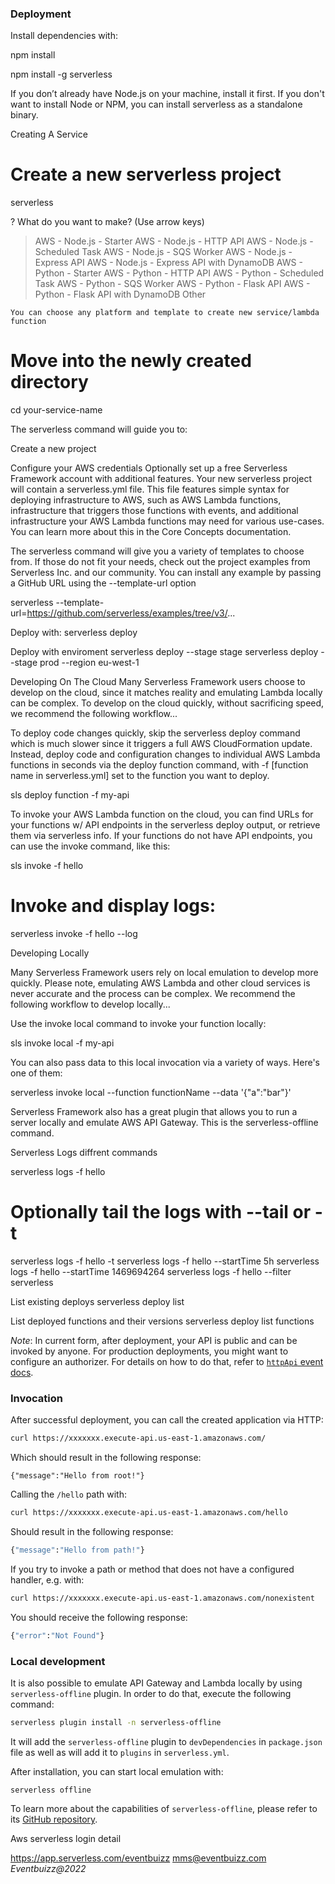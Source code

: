### Deployment

Install dependencies with:

npm install

npm install -g serverless

If you don’t already have Node.js on your machine, install it first. If you don't want to install Node or NPM, you can install serverless as a standalone binary.

Creating A Service

# Create a new serverless project
  serverless

  ? What do you want to make? (Use arrow keys)
  > AWS - Node.js - Starter
    AWS - Node.js - HTTP API
    AWS - Node.js - Scheduled Task
    AWS - Node.js - SQS Worker
    AWS - Node.js - Express API
    AWS - Node.js - Express API with DynamoDB
    AWS - Python - Starter
    AWS - Python - HTTP API
    AWS - Python - Scheduled Task
    AWS - Python - SQS Worker
    AWS - Python - Flask API
    AWS - Python - Flask API with DynamoDB
    Other

    You can choose any platform and template to create new service/lambda function

# Move into the newly created directory
cd your-service-name

The serverless command will guide you to:

Create a new project

  Configure your AWS credentials
  Optionally set up a free Serverless Framework account with additional features.
  Your new serverless project will contain a serverless.yml file. This file features simple syntax for deploying infrastructure to AWS, such as AWS Lambda functions, infrastructure that triggers those functions with events, and additional infrastructure your AWS Lambda functions may need for various use-cases. You can learn more about this in the Core Concepts documentation.

The serverless command will give you a variety of templates to choose from. If those do not fit your needs, check out the project examples from Serverless Inc. and our community. You can install any example by passing a GitHub URL using the --template-url option

serverless --template-url=https://github.com/serverless/examples/tree/v3/...

Deploy with:
  serverless deploy

Deploy with enviroment
  serverless deploy --stage stage
  serverless deploy --stage prod --region eu-west-1

Developing On The Cloud
  Many Serverless Framework users choose to develop on the cloud, since it matches reality and emulating Lambda locally can be complex. To develop on the cloud quickly, without sacrificing speed, we recommend the following workflow...

  To deploy code changes quickly, skip the serverless deploy command which is much slower since it triggers a full AWS CloudFormation update. Instead, deploy code and configuration changes to individual AWS Lambda functions in seconds via the deploy function command, with -f [function name in serverless.yml] set to the function you want to deploy.

  sls deploy function -f my-api

  To invoke your AWS Lambda function on the cloud, you can find URLs for your functions w/ API endpoints in the serverless deploy output, or retrieve them via serverless info. If your functions do not have API endpoints, you can use the invoke command, like this:
    
  sls invoke -f hello
 
  # Invoke and display logs:
  serverless invoke -f hello --log

  Developing Locally

  Many Serverless Framework users rely on local emulation to develop more quickly. Please note, emulating AWS Lambda and other cloud services is never accurate and the process can be complex. We recommend the following workflow to develop locally...

  Use the invoke local command to invoke your function locally:

  sls invoke local -f my-api

  You can also pass data to this local invocation via a variety of ways. Here's one of them:

  serverless invoke local --function functionName --data '{"a":"bar"}'

  Serverless Framework also has a great plugin that allows you to run a server locally and emulate AWS API Gateway. This is the serverless-offline command.

Serverless Logs	diffrent commands

  serverless logs -f hello
  # Optionally tail the logs with --tail or -t
  serverless logs -f hello -t
  serverless logs -f hello --startTime 5h
  serverless logs -f hello --startTime 1469694264
  serverless logs -f hello --filter serverless

List existing deploys
  serverless deploy list

List deployed functions and their versions
  serverless deploy list functions

_Note_: In current form, after deployment, your API is public and can be invoked by anyone. For production deployments, you might want to configure an authorizer. For details on how to do that, refer to [`httpApi` event docs](https://www.serverless.com/framework/docs/providers/aws/events/http-api/).

### Invocation

After successful deployment, you can call the created application via HTTP:

```bash
curl https://xxxxxxx.execute-api.us-east-1.amazonaws.com/
```

Which should result in the following response:

```
{"message":"Hello from root!"}
```

Calling the `/hello` path with:

```bash
curl https://xxxxxxx.execute-api.us-east-1.amazonaws.com/hello
```

Should result in the following response:

```bash
{"message":"Hello from path!"}
```

If you try to invoke a path or method that does not have a configured handler, e.g. with:

```bash
curl https://xxxxxxx.execute-api.us-east-1.amazonaws.com/nonexistent
```

You should receive the following response:

```bash
{"error":"Not Found"}
```

### Local development

It is also possible to emulate API Gateway and Lambda locally by using `serverless-offline` plugin. In order to do that, execute the following command:

```bash
serverless plugin install -n serverless-offline
```

It will add the `serverless-offline` plugin to `devDependencies` in `package.json` file as well as will add it to `plugins` in `serverless.yml`.

After installation, you can start local emulation with:

```
serverless offline
```

To learn more about the capabilities of `serverless-offline`, please refer to its [GitHub repository](https://github.com/dherault/serverless-offline).


Aws serverless login detail

https://app.serverless.com/eventbuizz 
mms@eventbuizz.com 
*Eventbuizz@2022* 